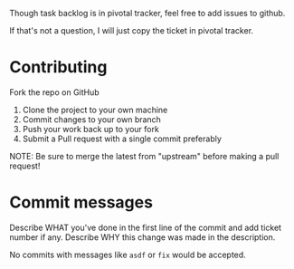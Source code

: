Though task backlog is in pivotal tracker, feel free to add issues to github.

If that's not a question, I will just copy the ticket in pivotal tracker.

Contributing
============


Fork the repo on GitHub
1. Clone the project to your own machine
2. Commit changes to your own branch
3. Push your work back up to your fork
4. Submit a Pull request with a single commit preferably

NOTE: Be sure to merge the latest from "upstream" before making a pull request!

Commit messages
===============

Describe WHAT you've done in the first line of the commit and add ticket
number if any.
Describe WHY this change was made in the description.

No commits with messages like `asdf` or `fix` would be accepted.



